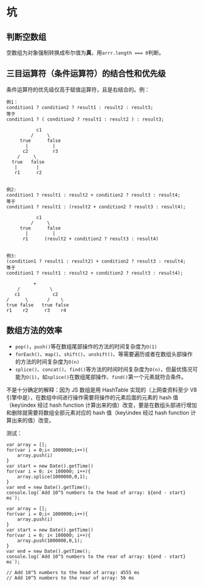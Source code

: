 # 坑

## 判断空数组

空数组为对象强制转换成布尔值为**真**，用`arrr.length === 0`判断。

## 三目运算符（条件运算符）的结合性和优先级

条件运算符的优先级仅高于赋值运算符，且是右结合的。例：

```text
例1：
condition1 ? condition2 ? result1 : result2 : result3;
等于
condition1 ? ( condition2 ? result1 : result2 ) : result3;

           c1
         /     \
     true      false
       |         |
      c2         r3
    /     \
  true   false
   |       |
   r1      r2


例2:
condition1 ? result1 : result2 + condition2 ? result3 : result4;
等于
condition1 ? result1 : (result2 + condition2 ? result3 : result4);

           c1
         /     \
     true      false
       |         |
      r1      (result2 + condition2 ? result3 : result4)
      
      
例3:
(condition1 ? result1 : result2) + condition2 ? result3 : result4;
等于
condition1 ? result1 : result2 + condition2 ? result3 : result4);

          +
    /           \
   c1            c2
/      \       /    \
true false   true false
r1    r2      r3    r4
```

## 数组方法的效率

-   `pop()`，`push()`等在数组尾部操作的方法的时间复杂度为`O(1)`
-   `forEach()`、`map()`、`shift()`、`unshift()`、等需要遍历或者在数组头部操作的方法的时间复杂度为`O(n)`
-   `splice()`、`concat()`、`find()`等方法的时间时间复杂度为`O(n)`，但最优情况可能为`O(1)`，如`splice()`在数组尾部操作、`find()`第一个元素就符合条件。

不是十分确定的解释：因为 JS 数组是用 HashTable 实现的（上网查资料至少 V8 引擎中是），在数组中间进行操作需要将操作的元素后面的元素的 hash 值（key\\index 经过 hash function 计算出来的值）改变，要是在数组头部进行增加和删除就需要将数组全部元素对应的 hash 值（key\\index 经过 hash function 计算出来的值）改变。

测试：

    var array = [];
    for(var i = 0;i< 1000000;i++){
        array.push(i)
    }
    var start = new Date().getTime()
    for(var i = 0; i< 100000; i++){
        array.splice(1000000,0,1);
    }
    var end = new Date().getTime();
    console.log(`Add 10^5 numbers to the head of array: ${end - start} ms`);

    var array = [];
    for(var i = 0;i< 1000000;i++){
        array.push(i)
    }
    var start = new Date().getTime()
    for(var i = 0; i< 100000; i++){
        array.push(1000000,0,1);
    }
    var end = new Date().getTime();
    console.log(`Add 10^5 numbers to the rear of array: ${end - start} ms`);

    // Add 10^5 numbers to the head of array: 4555 ms
    // Add 10^5 numbers to the rear of array: 56 ms
